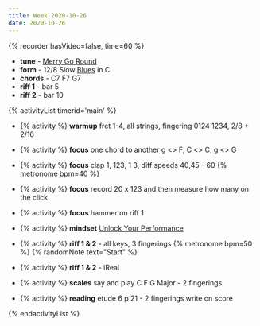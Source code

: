 ```yaml
---
title: Week 2020-10-26
date: 2020-10-26
---
```


{% recorder hasVideo=false, time=60 %}

- **tune** - [Merry Go Round](/tunes/merry-go-round)
- **form** - 12/8 Slow [Blues](/activities/twelve-bar-blues/) in C
- **chords** - C7 F7 G7
- **riff 1** - bar 5
- **riff 2** - bar 10

{% activityList timerid='main' %}

- {% activity %} **warmup** fret 1-4, all strings, fingering 0124 1234, 2/8 + 2/16
- {% activity %} **focus** one chord to another g <> F, C <> C, g <> G
- {% activity %} **focus** clap 1, 123, 1 3, diff speeds 40,45 - 60 {% metronome bpm=40 %}
- {% activity %} **focus** record 20 x 123 and then measure how many on the click
- {% activity %} **focus** hammer on riff 1
- {% activity %} **mindset** [Unlock Your Performance](/activities/unlock-your-performance/)

- {% activity %} **riff 1 & 2** - all keys, 3 fingerings {% metronome bpm=50 %} {% randomNote text="Start" %}
- {% activity %} **riff 1 & 2** - iReal
- {% activity %} **scales** say and play C F G Major - 2 fingerings
- {% activity %} **reading** etude 6 p 21 - 2 fingerings write on score

{% endactivityList %}
